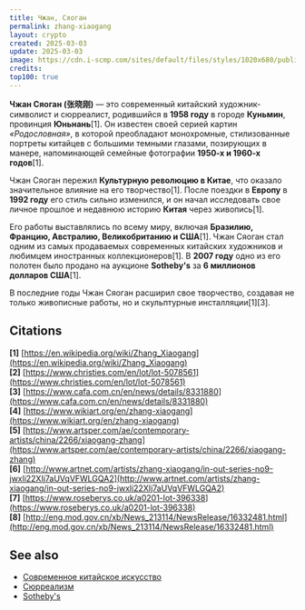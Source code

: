 ```yaml
---
title: Чжан, Сяоган
permalink: zhang-xiaogang
layout: crypto
created: 2025-03-03
update: 2025-03-03
image: https://cdn.i-scmp.com/sites/default/files/styles/1020x680/public/2014/05/21/scmp_18jan14_ns_zhang5_dw_6487a_40388365.jpg?itok=Ov7bf8GV
credits:
top100: true
---
```


**Чжан Сяоган (张晓刚)** — это современный китайский художник-символист и сюрреалист, родившийся в **1958 году** в городе **Куньмин**, провинция **Юньнань**[1]. Он известен своей серией картин *«Родословная»*, в которой преобладают монохромные, стилизованные портреты китайцев с большими темными глазами, позирующих в манере, напоминающей семейные фотографии **1950-х и 1960-х годов**[1].

Чжан Сяоган пережил **Культурную революцию в Китае**, что оказало значительное влияние на его творчество[1]. После поездки в **Европу** в **1992 году** его стиль сильно изменился, и он начал исследовать свое личное прошлое и недавнюю историю **Китая** через живопись[1].

Его работы выставлялись по всему миру, включая **Бразилию, Францию, Австралию, Великобританию и США**[1]. Чжан Сяоган стал одним из самых продаваемых современных китайских художников и любимцем иностранных коллекционеров[1]. В **2007 году** одно из его полотен было продано на аукционе **Sotheby's** за **6 миллионов долларов США**[1].

В последние годы Чжан Сяоган расширил свое творчество, создавая не только живописные работы, но и скульптурные инсталляции[1][3].

## Citations

**[1]** [https://en.wikipedia.org/wiki/Zhang_Xiaogang](https://en.wikipedia.org/wiki/Zhang_Xiaogang)  
**[2]** [https://www.christies.com/en/lot/lot-5078561](https://www.christies.com/en/lot/lot-5078561)  
**[3]** [https://www.cafa.com.cn/en/news/details/8331880](https://www.cafa.com.cn/en/news/details/8331880)  
**[4]** [https://www.wikiart.org/en/zhang-xiaogang](https://www.wikiart.org/en/zhang-xiaogang)  
**[5]** [https://www.artsper.com/ae/contemporary-artists/china/2266/xiaogang-zhang](https://www.artsper.com/ae/contemporary-artists/china/2266/xiaogang-zhang)  
**[6]** [http://www.artnet.com/artists/zhang-xiaogang/in-out-series-no9-jwxli22XIj7aUVqVFWLGQA2](http://www.artnet.com/artists/zhang-xiaogang/in-out-series-no9-jwxli22XIj7aUVqVFWLGQA2)  
**[7]** [https://www.roseberys.co.uk/a0201-lot-396338](https://www.roseberys.co.uk/a0201-lot-396338)  
**[8]** [http://eng.mod.gov.cn/xb/News_213114/NewsRelease/16332481.html](http://eng.mod.gov.cn/xb/News_213114/NewsRelease/16332481.html)  

## See also

- [Современное китайское искусство](https://en.wikipedia.org/wiki/Chinese_contemporary_art)  
- [Сюрреализм](https://en.wikipedia.org/wiki/Surrealism)  
- [Sotheby's](https://en.wikipedia.org/wiki/Sotheby%27s)  

<!-- Prompt:  
- Не менять язык статьи, сохранять оригинальный язык.  
- Если тема оформлена как "Имя Фамилия", заголовок должен быть "Фамилия, Имя".  
- Изменить title: A Template на основной топик в статье.  
- Создать permalink: на основе title.  
- Замени date: 2018-01-02 на created: текущую дату в таком же формате  
- Замени update: хххх-хх-хх текущую дату в таком же формате  
- Изменить заголовок раздела "Citations" на ## Citations.  
- Оформить ссылки в разделе "Citations" в формате: **[1]** [URL](URL).  
- При ссылке на источник в тексте, использовать формат: **[x]**, **[x]**.  
- Убедиться, что номера цитат соответствуют записям в разделе "Citations".  
- Сделать номера цитат кликабельными по указанному выше формату.  
- Добавить список связанных тем в том же формате.  
- Если есть списки - конвертируй их в таблицы  
- Выделяй даты, места, географические назавания, адреса, имена собственные **таким образом**  
- Использовать шаблон - "[Название темы](ссылка-на-тему)" для каждого пункта.  
- Раздел ## See also должен включаться автоматически в конец статьи.  
- Результат в md коде  
- Оставить этот Prompt после редактирования в конце кода.  
-->
